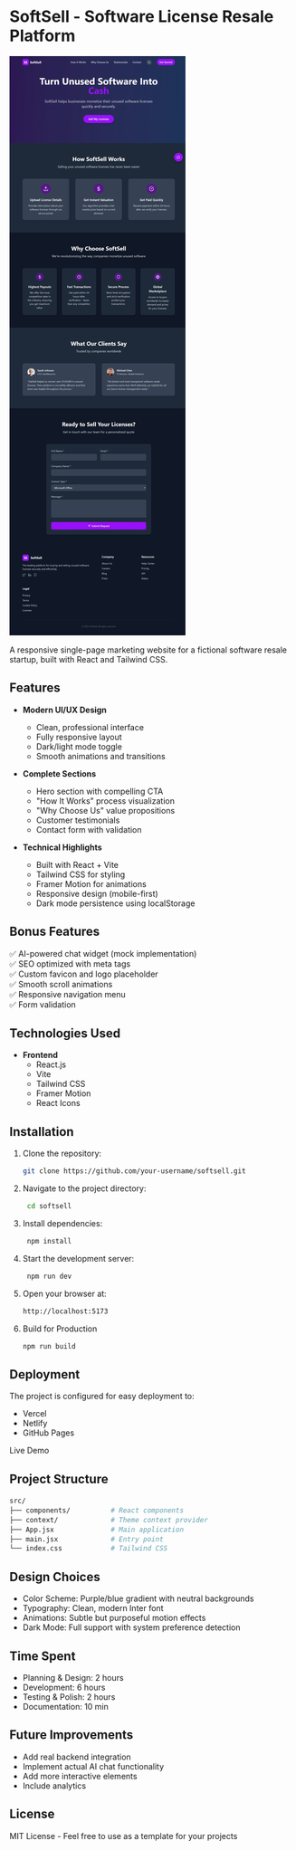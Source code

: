 # SoftSell - Software License Resale Platform

![SoftSell Screenshot](./public/softsell.jpeg) <!-- Add screenshot later -->

A responsive single-page marketing website for a fictional software resale startup, built with React and Tailwind CSS.

## Features

- **Modern UI/UX Design**
  - Clean, professional interface
  - Fully responsive layout
  - Dark/light mode toggle
  - Smooth animations and transitions

- **Complete Sections**
  - Hero section with compelling CTA
  - "How It Works" process visualization
  - "Why Choose Us" value propositions
  - Customer testimonials
  - Contact form with validation

- **Technical Highlights**
  - Built with React + Vite
  - Tailwind CSS for styling
  - Framer Motion for animations
  - Responsive design (mobile-first)
  - Dark mode persistence using localStorage

## Bonus Features

✅ AI-powered chat widget (mock implementation)  
✅ SEO optimized with meta tags  
✅ Custom favicon and logo placeholder  
✅ Smooth scroll animations  
✅ Responsive navigation menu  
✅ Form validation  

## Technologies Used

- **Frontend**
  - React.js
  - Vite
  - Tailwind CSS
  - Framer Motion
  - React Icons

## Installation

1. Clone the repository:
   ```bash
   git clone https://github.com/your-username/softsell.git

2. Navigate to the project directory:
   ```bash
    cd softsell

3. Install dependencies:
   ```bash
    npm install

4. Start the development server:
   ```bash
    npm run dev

5. Open your browser at:
    ```bash
    http://localhost:5173

6. Build for Production
    ```bash
    npm run build

## Deployment
The project is configured for easy deployment to:
- Vercel
- Netlify
- GitHub Pages

Live Demo <!-- Update this with your live link later -->

## Project Structure
```bash
src/
├── components/          # React components
├── context/             # Theme context provider
├── App.jsx              # Main application
├── main.jsx             # Entry point
└── index.css            # Tailwind CSS
```

## Design Choices
- Color Scheme: Purple/blue gradient with neutral backgrounds
- Typography: Clean, modern Inter font
- Animations: Subtle but purposeful motion effects
- Dark Mode: Full support with system preference detection

## Time Spent
- Planning & Design: 2 hours
- Development: 6 hours
- Testing & Polish: 2 hours
- Documentation: 10 min

## Future Improvements
- Add real backend integration
- Implement actual AI chat functionality
- Add more interactive elements
- Include analytics

## License
MIT License - Feel free to use as a template for your projects



